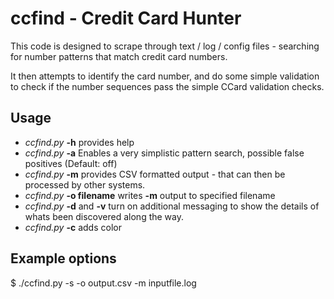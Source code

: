 # ccfind - Credit Card Hunter

This code is designed to scrape through text / log / config files - searching for number patterns that
match credit card numbers. 

It then attempts to identify the card number, and do some simple validation to check if the number sequences pass the simple CCard validation checks.

## Usage
- *ccfind.py* **-h** provides help
- *ccfind.py* **-a** Enables a very simplistic pattern search, possible false positives (Default: off)
- *ccfind.py* **-m** provides CSV formatted output - that can then be processed by other systems.
- *ccfind.py* **-o filename** writes **-m** output to specified filename
- *ccfind.py* **-d** and **-v** turn on additional messaging to show the details of whats been discovered along the way.
- *ccfind.py* **-c** adds color


## Example options

$ ./ccfind.py -s -o output.csv -m inputfile.log


